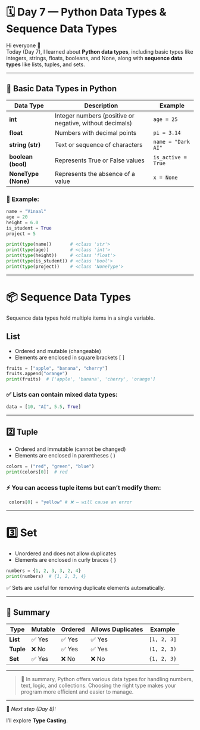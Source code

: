 # 🗓️ Day 7 — Python Data Types & Sequence Data Types

Hi everyone 👋  
Today (Day 7), I learned about **Python data types**, including basic types like integers, strings, floats, booleans, and None, along with **sequence data types** like lists, tuples, and sets.

---

## 🔢 Basic Data Types in Python

| Data Type | Description | Example |
|------------|--------------|----------|
| **int** | Integer numbers (positive or negative, without decimals) | `age = 25` |
| **float** | Numbers with decimal points | `pi = 3.14` |
| **string (str)** | Text or sequence of characters | `name = "Dark AI"` |
| **boolean (bool)** | Represents True or False values | `is_active = True` |
| **NoneType (None)** | Represents the absence of a value | `x = None` |

### 🧩 Example:

```python
name = "Vinaal"
age = 20
height = 6.0
is_student = True
project = 5

print(type(name))       # <class 'str'>
print(type(age))        # <class 'int'>
print(type(height))     # <class 'float'>
print(type(is_student)) # <class 'bool'>
print(type(project))    # <class 'NoneType'>
```

---

# 📦 Sequence Data Types

Sequence data types hold multiple items in a single variable.

## List

- Ordered and mutable (changeable)
- Elements are enclosed in square brackets [ ]

```python
fruits = ["apple", "banana", "cherry"]
fruits.append("orange")
print(fruits)  # ['apple', 'banana', 'cherry', 'orange']
```

### ✅ Lists can contain mixed data types:

```python
data = [10, "AI", 5.5, True]
```

---

## 2️⃣ Tuple

- Ordered and immutable (cannot be changed)
- Elements are enclosed in parentheses ( )

```python
colors = ("red", "green", "blue")
print(colors[0])  # red
```


### ⚡ You can access tuple items but can’t modify them:

```python
 colors[0] = "yellow" # ❌ — will cause an error
```

---

# 3️⃣ Set

- Unordered and does not allow duplicates
- Elements are enclosed in curly braces { }

```python
numbers = {1, 2, 3, 3, 2, 4}
print(numbers)  # {1, 2, 3, 4}
```


✅ Sets are useful for removing duplicate elements automatically.

---

## 🧠 Summary

| Type   | Mutable | Ordered | Allows Duplicates | Example     |
|---------|----------|----------|------------------|--------------|
| **List**  | ✅ Yes | ✅ Yes | ✅ Yes | `[1, 2, 3]` |
| **Tuple** | ❌ No  | ✅ Yes | ✅ Yes | `(1, 2, 3)` |
| **Set**   | ✅ Yes | ❌ No  | ❌ No  | `{1, 2, 3}` |

---

> 🧩 In summary, Python offers various data types for handling numbers, text, logic, and collections. Choosing the right type makes your program more efficient and easier to manage.

---

📘 *Next step (Day 8):*  

I’ll explore **Type Casting**.
